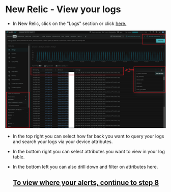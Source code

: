 # New Relic - View your logs

- In New Relic, click on the "Logs" section or click [here.](https://one.newrelic.com/launcher/logger.log-launcher)

![entity explorer](/images/nr-deeper-logs.png)

- In the top right you can select how far back you want to query your logs and search your logs via your device attributes.
- In the bottom right you can select attributes you want to view in your log table.
- In the bottom left you can also drill down and filter on attributes here.

  ## [To view where your alerts, continue to step 8](./8.alerts.md)
